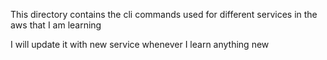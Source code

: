
This directory contains the cli commands used for different services in the aws that I am learning 


I will update it with new service whenever I learn anything new
